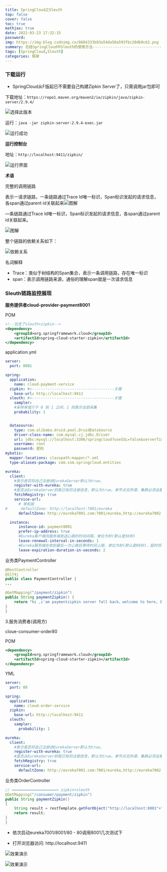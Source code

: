 ```yaml
---
title: SpringCloud之Sleuth
top: false
cover: false
toc: true
mathjax: true
date: 2022-03-23 17:32:15
password:
img: https://img-blog.csdnimg.cn/8684333b93a54da58a593fbc20db9c62.png
summary: 总结SpringCloud中Sleuth的使用方法--------------------------------
tags: [SpringCloud,Sleuth]
categories: 框架
---
```


### 下载运行

- SpringCloud从F版起已不需要自己构建Zipkin Server了，只需调用jar包即可

下载地址：`https://repo1.maven.org/maven2/io/zipkin/java/zipkin-server/2.9.4/`

![选择此版本](https://img-blog.csdnimg.cn/0ce1de24a10945119eb39f58cfbc0806.png)

运行：`java -jar zipkin-server-2.9.4-exec.jar`

![运行成功](https://img-blog.csdnimg.cn/9f35e61e277f49b9b435cde817f6c5a7.png)

**运行控制台**

地址：`http://localhost:9411/zipkin/`

![运行界面](https://img-blog.csdnimg.cn/c1bc7491cf5d42fdb36d64e1e9d862bc.png)

**术语**

完整的调用链路

表示一请求链路，一条链路通过Trace ld唯一标识，Span标识发起的请求信息，各span通过parent id关联起来![图解](https://img-blog.csdnimg.cn/1239df473aeb4b009278957f18c1c03d.png)

—条链路通过Trace ld唯一标识，Span标识发起的请求信息，各span通过parent id关联起来。

![图解](https://img-blog.csdnimg.cn/e3928df77dca4345be9c34afd3844cd7.png)

整个链路的依赖关系如下：

![依赖关系](https://img-blog.csdnimg.cn/668a77db4d9846aba92521dfec7251b1.png)

名词解释

- Trace：类似于树结构的Span集合，表示一条调用链路，存在唯一标识
- span：表示调用链路来源，通俗的理解span就是一次请求信息

### Sleuth链路监控展现

**服务提供者cloud-provider-payment8001**

POM

```xml
<!--包含了sleuth+zipkin-->
<dependency>
    <groupId>org.springframework.cloud</groupId>
    <artifactId>spring-cloud-starter-zipkin</artifactId>
</dependency>

```

application.yml

```yml
server:
  port: 8001

spring:
  application:
    name: cloud-payment-service
  zipkin: #<-------------------------------------关键
    base-url: http://localhost:9411
  sleuth: #<-------------------------------------关键
    sampler:
    #采样率值介于 0 到 1 之间，1 则表示全部采集
    probability: 1


  datasource:
    type: com.alibaba.druid.pool.DruidDataSource
    driver-class-name: com.mysql.cj.jdbc.Driver
    url: jdbc:mysql://localhost:3306/springcloud?useSSL=false&serverTimezone=GMT%2B8&allowPublicKeyRetrieval=true
    username: root
    password: 密码
mybatis:
  mapper-locations: classpath:mapper/*.xml
  type-aliases-package: com.ssm.springcloud.entities

eureka:
  client:
    #表示是否将自己注册进EurekaServer默认为true。
    register-with-eureka: true
    #是否从EurekaServer抓取已有的注册信息，默认为true。单节点无所谓，集群必须设置为true才能配合ribbon使用负载均衡
    fetchRegistry: true
    service-url:
      # 单机版
#      defaultZone: http://localhost:7001/eureka
      defaultZone: http://eureka7001.com:7001/eureka,http://eureka7002.com:7002/eureka  # 集群版

  instance:
      instance-id: payment8001
      prefer-ip-address: true
      #Eureka客户端向服务端发送心跳的时间间隔，单位为秒(默认是30秒)
      lease-renewal-interval-in-seconds: 1
      #Eureka服务端在收到最后一次心跳后等待时间上限，单位为秒(默认是90秒)，超时将剔除服务
      lease-expiration-duration-in-seconds: 2
```

业务类PaymentController

```java
@RestController
@Slf4j
public class PaymentController {
...

@GetMapping("/payment/zipkin")
public String paymentZipkin() {
    return "hi ,i'am paymentzipkin server fall back，welcome to here, O(∩_∩)O哈哈~";
}   
}
```
3.服务消费者(调用方)

cloue-consumer-order80

POM

```xml
<dependency>
    <groupId>org.springframework.cloud</groupId>
    <artifactId>spring-cloud-starter-zipkin</artifactId>
</dependency>
```


YML

```yaml
server:
  port: 80

spring:
  application:
    name: cloud-order-service
  zipkin:
    base-url: http://localhost:9411
  sleuth:
    sampler:
      probability: 1

eureka:
  client:
    #表示是否将自己注册进EurekaServer默认为true。
    register-with-eureka: true
    #是否从EurekaServer抓取已有的注册信息，默认为true。单节点无所谓，集群必须设置为true才能配合ribbon使用负载均衡
    fetchRegistry: true
    service-url:
      defaultZone: http://eureka7001.com:7001/eureka,http://eureka7002.com:7002/eureka  # 集群版
```

业务类OrderController

```java
// ====================> zipkin+sleuth
@GetMapping("/consumer/payment/zipkin")
public String paymentZipkin()
{
    String result = restTemplate.getForObject("http://localhost:8001"+"/payment/zipkin/", String.class);
    return result;
}
}
```
- 依次启动eureka7001/8001/80 - 80调用8001几次测试下

- 打开浏览器访问: http://localhost:9411

![效果演示](https://img-blog.csdnimg.cn/88af1021876245989e74be685ac628fd.png)


![效果演示](https://img-blog.csdnimg.cn/15ba504ed8a947bfa7825ad9a70c822c.png)
